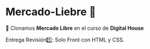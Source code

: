# Mercado-Liebre 🐇

🎎 Clonamos **Mercado Libre** en el curso de **Digital House**

Entrega Revisión1️⃣: Solo Front con HTML y CSS.
